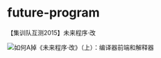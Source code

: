 # future-program
【集训队互测2015】未来程序·改

![如何A掉《未来程序·改》（上）：编译器前端和解释器](https://blog.qwq.ren/posts/how-to-ac-future-program-edit-1-compiler-frontend-and-interpreter/)
